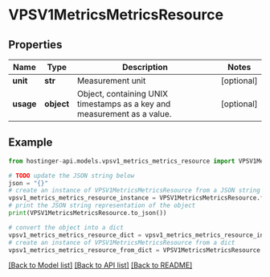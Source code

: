 # VPSV1MetricsMetricsResource


## Properties

Name | Type | Description | Notes
------------ | ------------- | ------------- | -------------
**unit** | **str** | Measurement unit | [optional] 
**usage** | **object** | Object, containing UNIX timestamps as a key and measurement as a value. | [optional] 

## Example

```python
from hostinger-api.models.vpsv1_metrics_metrics_resource import VPSV1MetricsMetricsResource

# TODO update the JSON string below
json = "{}"
# create an instance of VPSV1MetricsMetricsResource from a JSON string
vpsv1_metrics_metrics_resource_instance = VPSV1MetricsMetricsResource.from_json(json)
# print the JSON string representation of the object
print(VPSV1MetricsMetricsResource.to_json())

# convert the object into a dict
vpsv1_metrics_metrics_resource_dict = vpsv1_metrics_metrics_resource_instance.to_dict()
# create an instance of VPSV1MetricsMetricsResource from a dict
vpsv1_metrics_metrics_resource_from_dict = VPSV1MetricsMetricsResource.from_dict(vpsv1_metrics_metrics_resource_dict)
```
[[Back to Model list]](../README.md#documentation-for-models) [[Back to API list]](../README.md#documentation-for-api-endpoints) [[Back to README]](../README.md)


